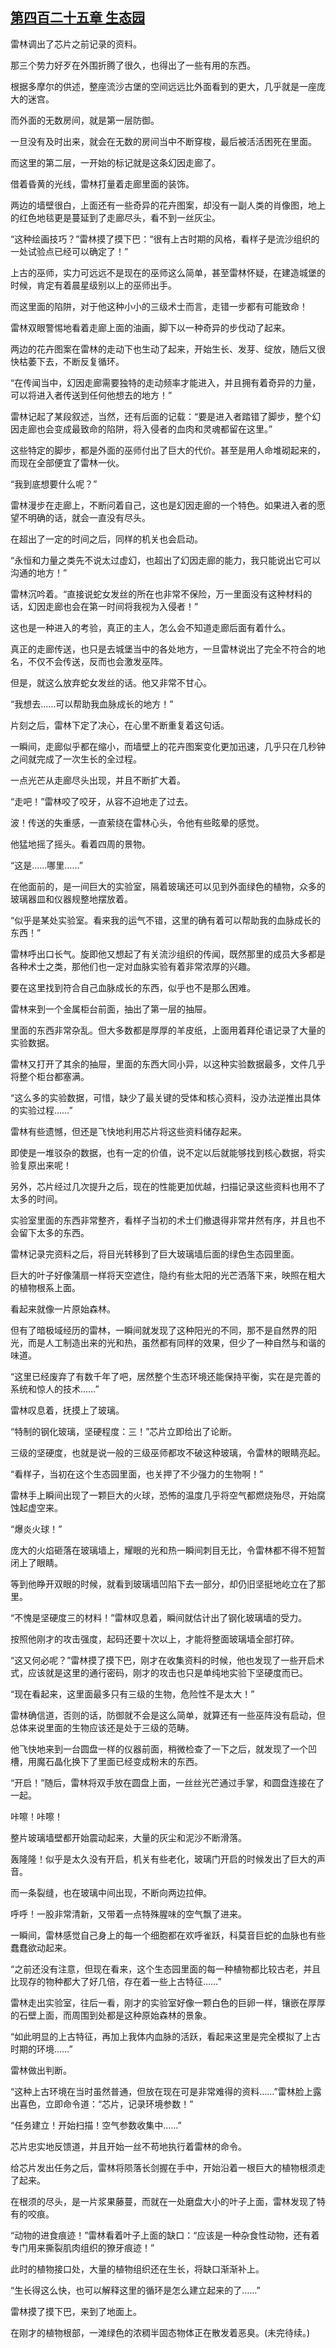 ## [第四百二十五章 生态园](https://www.xxbiquge.com/11_11222/8914761.html)


  雷林调出了芯片之前记录的资料。

  那三个势力好歹在外围折腾了很久，也得出了一些有用的东西。

  根据多摩尔的供述，整座流沙古堡的空间远远比外面看到的更大，几乎就是一座庞大的迷宫。

  而外面的无数房间，就是第一层防御。

  一旦没有及时出来，就会在无数的房间当中不断穿梭，最后被活活困死在里面。

  而这里的第二层，一开始的标记就是这条幻因走廊了。

  借着昏黄的光线，雷林打量着走廊里面的装饰。

  两边的墙壁很白，上面还有一些奇异的花卉图案，却没有一副人类的肖像图，地上的红色地毯更是蔓延到了走廊尽头，看不到一丝灰尘。

  “这种绘画技巧？”雷林摸了摸下巴：“很有上古时期的风格，看样子是流沙组织的一处试验点已经可以确定了！”

  上古的巫师，实力可远远不是现在的巫师这么简单，甚至雷林怀疑，在建造城堡的时候，肯定有着晨星级别以上的巫师出手。

  而这里面的陷阱，对于他这种小小的三级术士而言，走错一步都有可能致命！

  雷林双眼警惕地看着走廊上面的油画，脚下以一种奇异的步伐动了起来。

  两边的花卉图案在雷林的走动下也生动了起来，开始生长、发芽、绽放，随后又很快枯萎下去，不断反复循环。

  “在传闻当中，幻因走廊需要独特的走动频率才能进入，并且拥有着奇异的力量，可以将进入者传送到任何他想去的地方！”

  雷林记起了某段叙述，当然，还有后面的记载：“要是进入者踏错了脚步，整个幻因走廊也会变成最致命的陷阱，将入侵者的血肉和灵魂都留在这里。”

  这些特定的脚步，都是外面的巫师付出了巨大的代价。甚至是用人命堆砌起来的，而现在全部便宜了雷林一伙。

  “我到底想要什么呢？”

  雷林漫步在走廊上，不断问着自己，这也是幻因走廊的一个特色。如果进入者的愿望不明确的话，就会一直没有尽头。

  在超出了一定的时间之后，同样的机关也会启动。

  “永恒和力量之类先不说太过虚幻，也超出了幻因走廊的能力，我只能说出它可以沟通的地方！”

  雷林沉吟着。“直接说蛇女发丝的所在也非常不保险，万一里面没有这种材料的话，幻因走廊也会在第一时间将我视为入侵者！”

  这也是一种进入的考验，真正的主人，怎么会不知道走廊后面有着什么。

  真正的走廊传送，也只是去城堡当中的各处地方，一旦雷林说出了完全不符合的地名，不仅不会传送，反而也会激发巫阵。

  但是，就这么放弃蛇女发丝的话。他又非常不甘心。

  “我想去……可以帮助我血脉成长的地方！”

  片刻之后，雷林下定了决心，在心里不断重复着这句话。

  一瞬间，走廊似乎都在缩小，而墙壁上的花卉图案变化更加迅速，几乎只在几秒钟之间就完成了一次生长的全过程。

  一点光芒从走廊尽头出现，并且不断扩大着。

  “走吧！”雷林咬了咬牙，从容不迫地走了过去。

  波！传送的失重感，一直萦绕在雷林心头，令他有些眩晕的感觉。

  他猛地摇了摇头。看着四周的景物。

  “这是……哪里……”

  在他面前的，是一间巨大的实验室，隔着玻璃还可以见到外面绿色的植物，众多的玻璃器皿和仪器规整地摆放着。

  “似乎是某处实验室。看来我的运气不错，这里的确有着可以帮助我的血脉成长的东西！”

  雷林呼出口长气。旋即他又想起了有关流沙组织的传闻，既然那里的成员大多都是各种术士之类，那他们也一定对血脉实验有着非常浓厚的兴趣。

  要在这里找到符合自己血脉成长的东西，似乎也不是那么困难。

  雷林来到一个金属柜台前面，抽出了第一层的抽屉。

  里面的东西非常杂乱。但大多数都是厚厚的羊皮纸，上面用着拜伦语记录了大量的实验数据。

  雷林又打开了其余的抽屉，里面的东西大同小异，以这种实验数据最多，文件几乎将整个柜台都塞满。

  “这么多的实验数据，可惜，缺少了最关键的受体和核心资料，没办法逆推出具体的实验过程……”

  雷林有些遗憾，但还是飞快地利用芯片将这些资料储存起来。

  即使是一堆驳杂的数据，也有一定的价值，说不定以后就能够找到核心数据，将实验复原出来呢！

  另外，芯片经过几次提升之后，现在的性能更加优越，扫描记录这些资料也用不了太多的时间。

  实验室里面的东西非常整齐，看样子当初的术士们撤退得非常井然有序，并且也不会留下太多的东西。

  雷林记录完资料之后，将目光转移到了巨大玻璃墙后面的绿色生态园里面。

  巨大的叶子好像蒲扇一样将天空遮住，隐约有些太阳的光芒洒落下来，映照在粗大的植物根系上面。

  看起来就像一片原始森林。

  但有了暗极域经历的雷林，一瞬间就发现了这种阳光的不同，那不是自然界的阳光，而是人工制造出来的光和热，虽然都有同样的效果，但少了一种自然与和谐的味道。

  “这里已经废弃了有数千年了吧，居然整个生态环境还能保持平衡，实在是完善的系统和惊人的技术……”

  雷林叹息着，抚摸上了玻璃。

  “特制的钢化玻璃，坚硬程度：三！”芯片立即给出了论断。

  三级的坚硬度，也就是说一般的三级巫师都攻不破这种玻璃，令雷林的眼睛亮起。

  “看样子，当初在这个生态园里面，也关押了不少强力的生物啊！”

  雷林手上瞬间出现了一颗巨大的火球，恐怖的温度几乎将空气都燃烧殆尽，开始腐蚀起虚空来。

  “爆炎火球！”

  庞大的火焰砸落在玻璃墙上，耀眼的光和热一瞬间刺目无比，令雷林都不得不短暂闭上了眼睛。

  等到他睁开双眼的时候，就看到玻璃墙凹陷下去一部分，却仍旧坚挺地屹立在了那里。

  “不愧是坚硬度三的材料！”雷林叹息着，瞬间就估计出了钢化玻璃墙的受力。

  按照他刚才的攻击强度，起码还要十次以上，才能将整面玻璃墙全部打碎。

  “这又何必呢？”雷林摸了摸下巴，刚才在收集资料的时候，他也发现了一些开启术式，应该就是这里的通行密码，刚才的攻击也只是单纯地实验下坚硬度而已。

  “现在看起来，这里面最多只有三级的生物，危险性不是太大！”

  雷林确信道，否则的话，防御就不会是这么简单，就算还有一些巫阵没有启动，但总体来说里面的生物应该还是处于三级的范畴。

  他飞快地来到一台圆盘一样的仪器前面，稍微检查了一下之后，就发现了一个凹槽，用魔石晶化换下了里面已经变成粉末的东西。

  “开启！”随后，雷林将双手放在圆盘上面，一丝丝光芒通过手掌，和圆盘连接在了一起。

  咔嚓！咔嚓！

  整片玻璃墙壁都开始震动起来，大量的灰尘和泥沙不断滑落。

  轰隆隆！似乎是太久没有开启，机关有些老化，玻璃门开启的时候发出了巨大的声音。

  而一条裂缝，也在玻璃中间出现，不断向两边拉伸。

  呼呼！一股非常清新，又带着一点特殊腥味的空气飘了进来。

  一瞬间，雷林感觉自己身上的每一个细胞都在欢呼雀跃，科莫音巨蛇的血脉也有些蠢蠢欲动起来。

  “之前还没有注意，但现在看来，这个生态园里面的每一种植物都比较古老，并且比现存的物种都大了好几倍，存在着一些上古特征……”

  雷林走出实验室，往后一看，刚才的实验室好像一颗白色的巨卵一样，镶嵌在厚厚的石壁上面，而周围到处都是这种原始森林的景象。

  “如此明显的上古特征，再加上我体内血脉的活跃，看起来这里是完全模拟了上古时期的环境……”

  雷林做出判断。

  “这种上古环境在当时虽然普通，但放在现在可是非常难得的资料……”雷林脸上露出喜色，立即命令道：“芯片，记录环境参数！”

  “任务建立！开始扫描！空气参数收集中……”

  芯片忠实地反馈道，并且开始一丝不苟地执行着雷林的命令。

  给芯片发出任务之后，雷林将陨落长剑握在手中，开始沿着一根巨大的植物根须走了起来。

  在根须的尽头，是一片浆果藤蔓，而就在一处磨盘大小的叶子上面，雷林发现了特有的咬痕。

  “动物的进食痕迹！”雷林看着叶子上面的缺口：“应该是一种杂食性动物，还有着专门用来撕裂肌肉组织的獠牙痕迹！”

  此时的植物接口处，大量的植物组织还在生长，将缺口渐渐补上。

  “生长得这么快，也可以解释这里的循环是怎么建立起来的了……”

  雷林摸了摸下巴，来到了地面上。

  在刚才的植物根部，一滩绿色的浓稠半固态物体正在散发着恶臭。(未完待续。)
